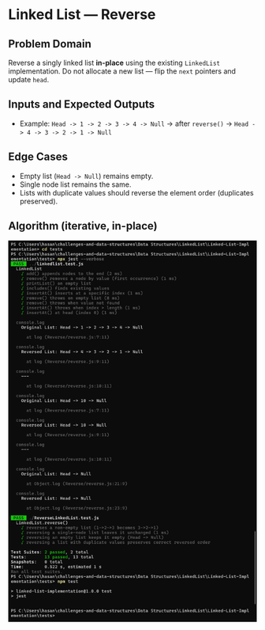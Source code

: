 # Linked List — Reverse

## Problem Domain

Reverse a singly linked list **in-place** using the existing `LinkedList` implementation. Do not allocate a new list — flip the `next` pointers and update `head`.

## Inputs and Expected Outputs

- Example: `Head -> 1 -> 2 -> 3 -> 4 -> Null` -> after `reverse()` -> `Head -> 4 -> 3 -> 2 -> 1 -> Null`

## Edge Cases

- Empty list (`Head -> Null`) remains empty.
- Single node list remains the same.
- Lists with duplicate values should reverse the element order (duplicates preserved).

## Algorithm (iterative, in-place)

![results](results.png)
